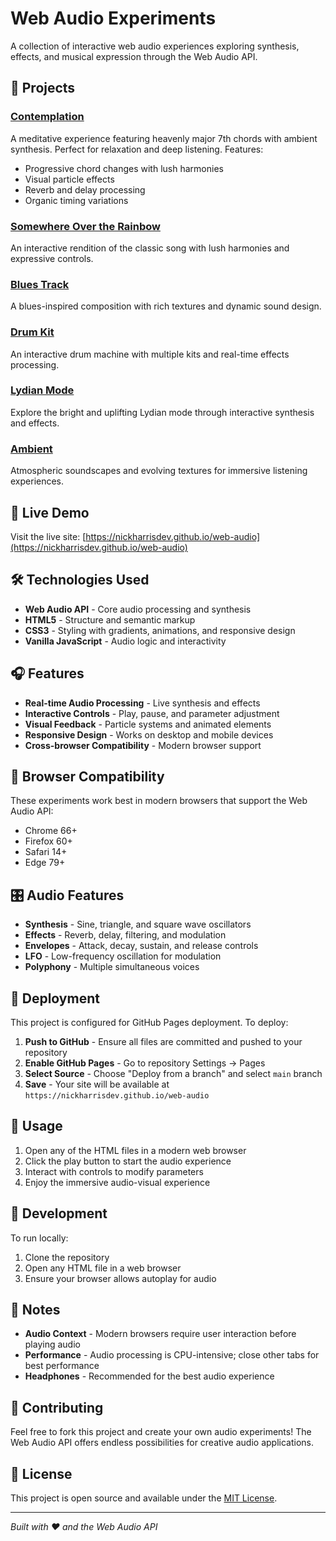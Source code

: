 # Web Audio Experiments

A collection of interactive web audio experiences exploring synthesis, effects, and musical expression through the Web Audio API.

## 🎵 Projects

### [Contemplation](contemplation.html)

A meditative experience featuring heavenly major 7th chords with ambient synthesis. Perfect for relaxation and deep listening. Features:

- Progressive chord changes with lush harmonies
- Visual particle effects
- Reverb and delay processing
- Organic timing variations

### [Somewhere Over the Rainbow](somewhere-over-the-rainbow.html)

An interactive rendition of the classic song with lush harmonies and expressive controls.

### [Blues Track](blues-track.html)

A blues-inspired composition with rich textures and dynamic sound design.

### [Drum Kit](drum-kit.html)

An interactive drum machine with multiple kits and real-time effects processing.

### [Lydian Mode](lydian.html)

Explore the bright and uplifting Lydian mode through interactive synthesis and effects.

### [Ambient](ambient.html)

Atmospheric soundscapes and evolving textures for immersive listening experiences.

## 🚀 Live Demo

Visit the live site: [https://nickharrisdev.github.io/web-audio](https://nickharrisdev.github.io/web-audio)

## 🛠️ Technologies Used

- **Web Audio API** - Core audio processing and synthesis
- **HTML5** - Structure and semantic markup
- **CSS3** - Styling with gradients, animations, and responsive design
- **Vanilla JavaScript** - Audio logic and interactivity

## 🎧 Features

- **Real-time Audio Processing** - Live synthesis and effects
- **Interactive Controls** - Play, pause, and parameter adjustment
- **Visual Feedback** - Particle systems and animated elements
- **Responsive Design** - Works on desktop and mobile devices
- **Cross-browser Compatibility** - Modern browser support

## 📱 Browser Compatibility

These experiments work best in modern browsers that support the Web Audio API:

- Chrome 66+
- Firefox 60+
- Safari 14+
- Edge 79+

## 🎛️ Audio Features

- **Synthesis** - Sine, triangle, and square wave oscillators
- **Effects** - Reverb, delay, filtering, and modulation
- **Envelopes** - Attack, decay, sustain, and release controls
- **LFO** - Low-frequency oscillation for modulation
- **Polyphony** - Multiple simultaneous voices

## 🚀 Deployment

This project is configured for GitHub Pages deployment. To deploy:

1. **Push to GitHub** - Ensure all files are committed and pushed to your repository
2. **Enable GitHub Pages** - Go to repository Settings → Pages
3. **Select Source** - Choose "Deploy from a branch" and select `main` branch
4. **Save** - Your site will be available at `https://nickharrisdev.github.io/web-audio`

## 🎯 Usage

1. Open any of the HTML files in a modern web browser
2. Click the play button to start the audio experience
3. Interact with controls to modify parameters
4. Enjoy the immersive audio-visual experience

## 🔧 Development

To run locally:

1. Clone the repository
2. Open any HTML file in a web browser
3. Ensure your browser allows autoplay for audio

## 📝 Notes

- **Audio Context** - Modern browsers require user interaction before playing audio
- **Performance** - Audio processing is CPU-intensive; close other tabs for best performance
- **Headphones** - Recommended for the best audio experience

## 🤝 Contributing

Feel free to fork this project and create your own audio experiments! The Web Audio API offers endless possibilities for creative audio applications.

## 📄 License

This project is open source and available under the [MIT License](LICENSE).

---

_Built with ❤️ and the Web Audio API_
